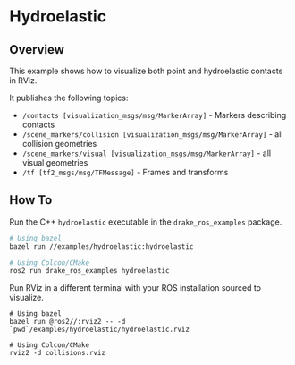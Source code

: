 # Hydroelastic

## Overview

This example shows how to visualize both point and hydroelastic contacts in RViz.

It publishes the following topics:

* `/contacts [visualization_msgs/msg/MarkerArray]` - Markers describing contacts
* `/scene_markers/collision [visualization_msgs/msg/MarkerArray]` - all collision geometries
* `/scene_markers/visual [visualization_msgs/msg/MarkerArray]` - all visual geometries
* `/tf [tf2_msgs/msg/TFMessage]` - Frames and transforms

## How To

Run the C++ `hydroelastic` executable in the `drake_ros_examples` package.

```bash
# Using bazel
bazel run //examples/hydroelastic:hydroelastic

# Using Colcon/CMake
ros2 run drake_ros_examples hydroelastic
```

Run RViz in a different terminal with your ROS installation sourced to visualize.

```
# Using bazel
bazel run @ros2//:rviz2 -- -d `pwd`/examples/hydroelastic/hydroelastic.rviz

# Using Colcon/CMake
rviz2 -d collisions.rviz
```
